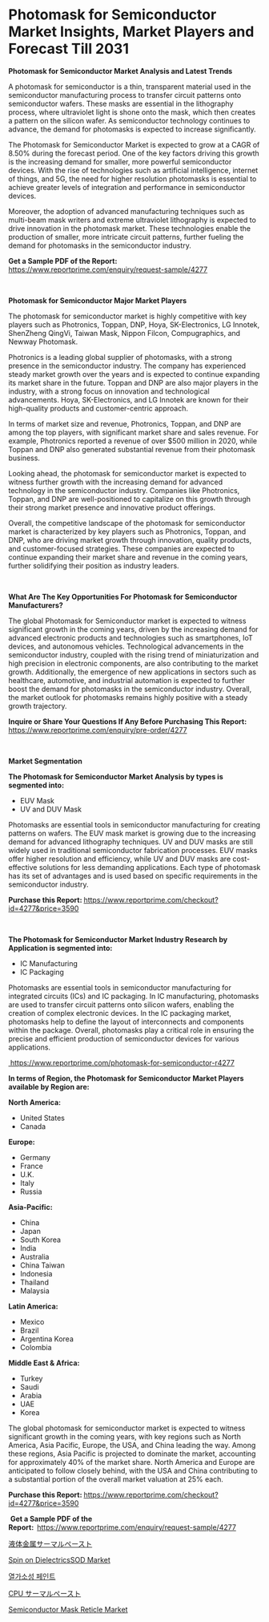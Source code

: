 <p><h1>Photomask for Semiconductor Market Insights, Market Players and Forecast Till 2031</h1></p><p><strong>Photomask for Semiconductor Market Analysis and Latest Trends</strong></p>
<p><p>A photomask for semiconductor is a thin, transparent material used in the semiconductor manufacturing process to transfer circuit patterns onto semiconductor wafers. These masks are essential in the lithography process, where ultraviolet light is shone onto the mask, which then creates a pattern on the silicon wafer. As semiconductor technology continues to advance, the demand for photomasks is expected to increase significantly.</p><p>The Photomask for Semiconductor Market is expected to grow at a CAGR of 8.50% during the forecast period. One of the key factors driving this growth is the increasing demand for smaller, more powerful semiconductor devices. With the rise of technologies such as artificial intelligence, internet of things, and 5G, the need for higher resolution photomasks is essential to achieve greater levels of integration and performance in semiconductor devices.</p><p>Moreover, the adoption of advanced manufacturing techniques such as multi-beam mask writers and extreme ultraviolet lithography is expected to drive innovation in the photomask market. These technologies enable the production of smaller, more intricate circuit patterns, further fueling the demand for photomasks in the semiconductor industry.</p></p>
<p><strong>Get a Sample PDF of the Report:&nbsp;</strong> <a href="https://www.reportprime.com/enquiry/request-sample/4277">https://www.reportprime.com/enquiry/request-sample/4277</a></p>
<p>&nbsp;</p>
<p><strong>Photomask for Semiconductor Major Market Players</strong></p>
<p><p>The photomask for semiconductor market is highly competitive with key players such as Photronics, Toppan, DNP, Hoya, SK-Electronics, LG Innotek, ShenZheng QingVi, Taiwan Mask, Nippon Filcon, Compugraphics, and Newway Photomask. </p><p>Photronics is a leading global supplier of photomasks, with a strong presence in the semiconductor industry. The company has experienced steady market growth over the years and is expected to continue expanding its market share in the future. Toppan and DNP are also major players in the industry, with a strong focus on innovation and technological advancements. Hoya, SK-Electronics, and LG Innotek are known for their high-quality products and customer-centric approach.</p><p>In terms of market size and revenue, Photronics, Toppan, and DNP are among the top players, with significant market share and sales revenue. For example, Photronics reported a revenue of over $500 million in 2020, while Toppan and DNP also generated substantial revenue from their photomask business.</p><p>Looking ahead, the photomask for semiconductor market is expected to witness further growth with the increasing demand for advanced technology in the semiconductor industry. Companies like Photronics, Toppan, and DNP are well-positioned to capitalize on this growth through their strong market presence and innovative product offerings.</p><p>Overall, the competitive landscape of the photomask for semiconductor market is characterized by key players such as Photronics, Toppan, and DNP, who are driving market growth through innovation, quality products, and customer-focused strategies. These companies are expected to continue expanding their market share and revenue in the coming years, further solidifying their position as industry leaders.</p></p>
<p>&nbsp;</p>
<p><strong>What Are The Key Opportunities For Photomask for Semiconductor Manufacturers?</strong></p>
<p><p>The global Photomask for Semiconductor market is expected to witness significant growth in the coming years, driven by the increasing demand for advanced electronic products and technologies such as smartphones, IoT devices, and autonomous vehicles. Technological advancements in the semiconductor industry, coupled with the rising trend of miniaturization and high precision in electronic components, are also contributing to the market growth. Additionally, the emergence of new applications in sectors such as healthcare, automotive, and industrial automation is expected to further boost the demand for photomasks in the semiconductor industry. Overall, the market outlook for photomasks remains highly positive with a steady growth trajectory.</p></p>
<p><strong>Inquire or Share Your Questions If Any Before Purchasing This Report:</strong> <a href="https://www.reportprime.com/enquiry/pre-order/4277">https://www.reportprime.com/enquiry/pre-order/4277</a></p>
<p>&nbsp;</p>
<p><strong>Market Segmentation</strong></p>
<p><strong>The Photomask for Semiconductor Market Analysis by types is segmented into:</strong></p>
<p><ul><li>EUV Mask</li><li>UV and DUV Mask</li></ul></p>
<p><p>Photomasks are essential tools in semiconductor manufacturing for creating patterns on wafers. The EUV mask market is growing due to the increasing demand for advanced lithography techniques. UV and DUV masks are still widely used in traditional semiconductor fabrication processes. EUV masks offer higher resolution and efficiency, while UV and DUV masks are cost-effective solutions for less demanding applications. Each type of photomask has its set of advantages and is used based on specific requirements in the semiconductor industry.</p></p>
<p><strong>Purchase this Report:&nbsp;</strong><a href="https://www.reportprime.com/checkout?id=4277&price=3590">https://www.reportprime.com/checkout?id=4277&price=3590</a></p>
<p>&nbsp;</p>
<p><strong>The Photomask for Semiconductor Market Industry Research by Application is segmented into:</strong></p>
<p><ul><li>IC Manufacturing</li><li>IC Packaging</li></ul></p>
<p><p>Photomasks are essential tools in semiconductor manufacturing for integrated circuits (ICs) and IC packaging. In IC manufacturing, photomasks are used to transfer circuit patterns onto silicon wafers, enabling the creation of complex electronic devices. In the IC packaging market, photomasks help to define the layout of interconnects and components within the package. Overall, photomasks play a critical role in ensuring the precise and efficient production of semiconductor devices for various applications.</p></p>
<p><a href="https://www.reportprime.com/photomask-for-semiconductor-r4277">&nbsp;https://www.reportprime.com/photomask-for-semiconductor-r4277</a></p>
<p><strong>In terms of Region, the Photomask for Semiconductor Market Players available by Region are:</strong></p>
<p>
    <p> <strong> North America: </strong>
        <ul>
            <li>United States</li>
            <li>Canada</li>
        </ul>
        </p> 
    <p> <strong> Europe: </strong>
        <ul>
            <li>Germany</li>
            <li>France</li>
            <li>U.K.</li>
            <li>Italy</li>
            <li>Russia</li>
        </ul>
        </p> 
    <p> <strong> Asia-Pacific: </strong>
        <ul>
            <li>China</li>
            <li>Japan</li>
            <li>South Korea</li>
            <li>India</li>
            <li>Australia</li>
            <li>China Taiwan</li>
            <li>Indonesia</li>
            <li>Thailand</li>
            <li>Malaysia</li>
        </ul>
        </p> 
    <p> <strong> Latin America: </strong>
        <ul>
            <li>Mexico</li>
            <li>Brazil</li>
            <li>Argentina Korea</li>
            <li>Colombia</li>
        </ul>
        </p> 
    <p> <strong> Middle East & Africa: </strong>
        <ul>
            <li>Turkey</li>
            <li>Saudi</li>
            <li>Arabia</li>
            <li>UAE</li>
            <li>Korea</li>
        </ul>
    </p>
    </p>
<p><p>The global photomask for semiconductor market is expected to witness significant growth in the coming years, with key regions such as North America, Asia Pacific, Europe, the USA, and China leading the way. Among these regions, Asia Pacific is projected to dominate the market, accounting for approximately 40% of the market share. North America and Europe are anticipated to follow closely behind, with the USA and China contributing to a substantial portion of the overall market valuation at 25% each.</p></p>
<p><strong>Purchase this Report: </strong><a href="https://www.reportprime.com/checkout?id=4277&price=3590">https://www.reportprime.com/checkout?id=4277&price=3590</a></p>
<p>&nbsp;<strong>Get a Sample PDF of the Report:&nbsp;&nbsp;</strong><a href="https://www.reportprime.com/enquiry/request-sample/4277">https://www.reportprime.com/enquiry/request-sample/4277</a></p>
<p><strong></strong></p>
<p><p><a href="https://github.com/WhitneyMurphy1982/Market-Research-Report-List-1/blob/main/210327773504.md">液体金属サーマルペースト</a></p><p><a href="https://github.com/edytherolanlouisejk1miz0wig/Market-Research-Report-List-2/blob/main/spin-on-dielectricssod-market.md">Spin on DielectricsSOD Market</a></p><p><a href="https://github.com/KoleLedner/Market-Research-Report-List-1/blob/main/486466069982.md">열가소성 페인트</a></p><p><a href="https://github.com/TatumKoelpin2017/Market-Research-Report-List-1/blob/main/666933273503.md">CPU サーマルペースト</a></p><p><a href="https://github.com/peachesmcdowel1/Market-Research-Report-List-2/blob/main/semiconductor-mask-reticle-market.md">Semiconductor Mask Reticle Market</a></p></p>